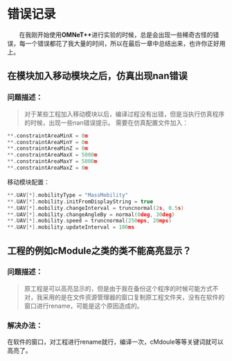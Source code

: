 # 错误记录 #
&#160; &#160; &#160; &#160;在我刚开始使用<b>OMNeT++</b>进行实验的时候，总是会出现一些稀奇古怪的错误，每一个错误都花了我大量的时间，所以在最后一章中总结出来，也许你正好用上。

## 在模块加入移动模块之后，仿真出现nan错误 ##
### 问题描述： ###
>对于某些工程加入移动模块以后，编译过程没有出错，但是当执行仿真程序的时候，出现一些nan错误提示。
需要在仿真配置文件加入：

```c
**.constraintAreaMinX = 0m
**.constraintAreaMinY = 0m
**.constraintAreaMinZ = 0m
**.constraintAreaMaxX = 5000m
**.constraintAreaMaxY = 5000m
**.constraintAreaMaxZ = 0m

```

移动模块配置：

```c
**.UAV[*].mobilityType = "MassMobility"
**.UAV[*].mobility.initFromDisplayString = true
**.UAV[*].mobility.changeInterval = truncnormal(2s, 0.5s)
**.UAV[*].mobility.changeAngleBy = normal(0deg, 30deg)
**.UAV[*].mobility.speed = truncnormal(250mps, 20mps)
**.UAV[*].mobility.updateInterval = 100ms

```

## 工程的例如cModule之类的类不能高亮显示？ ##
### 问题描述： ###
> 原工程是可以高亮显示的，但是由于我在备份这个程序的时候可能方式不对，我采用的是在文件资源管理器的窗口复制原工程文件夹，没有在软件的窗口进行rename，可能是这个原因造成的。

### 解决办法： ###
在软件的窗口，对工程进行rename就行，编译一次，cMdoule等等关键词就可以高亮了。
